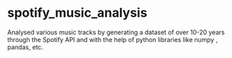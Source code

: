 # spotify_music_analysis
Analysed various music tracks by generating a dataset of over 10-20 years through the Spotify API and with the help of python libraries like numpy , pandas, etc.
